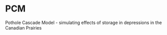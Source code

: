 # PCM
Pothole Cascade Model - simulating effects of storage in depressions in the Canadian Prairies
